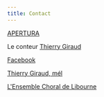 ```yaml
---
title: Contact
---
```

[APERTURA](ensemble.apertura@free.fr)

Le conteur [Thierry  Giraud](https://thierrygiraudconteur.wordpress.com/)

[Facebook](https://www.facebook.com/Thierry-Giraud)

[Thierry Giraud, mél](thierrygiraud.conteur@gmail.com)

[L'Ensemble Choral de Libourne](https://ensemble-choral-de-libourne.s2.yapla.com/fr/presentation)